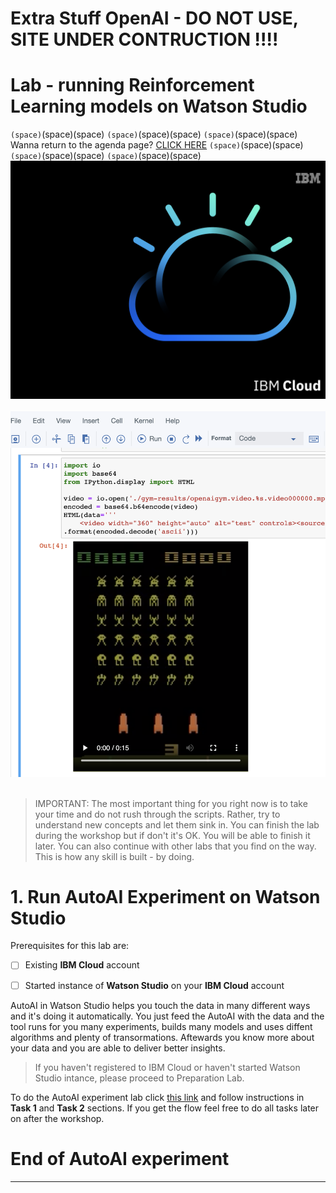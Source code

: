 # Extra Stuff OpenAI - DO NOT USE, SITE UNDER CONTRUCTION !!!!






# Lab - running Reinforcement Learning models on Watson Studio
`(space)`(space)(space)
`(space)`(space)(space)
`(space)`(space)(space)
Wanna return to the agenda page?  [CLICK HERE](../README.md)
`(space)`(space)(space)
`(space)`(space)(space)
`(space)`(space)(space)
![w2](../images/w2.png)
&nbsp;
&nbsp;
&nbsp;
&nbsp;
&nbsp;
&nbsp;
![image-w4-1](../images/w4-1.png)
&nbsp;
&nbsp;
> IMPORTANT: The most important thing for you right now is to take your time and do not rush through the scripts. Rather, try to understand new concepts and let them sink in. You can finish the lab during the workshop but if don't it's OK. You will be able to finish it later.  You can also continue with other labs that you find on the way. This is how any skill is built - by doing. 
&nbsp;
&nbsp;
&nbsp;
&nbsp;
# 1. Run AutoAI Experiment on Watson Studio

Prerequisites for this lab are:

- [ ] Existing **IBM Cloud** account 

- [ ] Started instance of **Watson Studio** on your **IBM Cloud** account 

AutoAI in Watson Studio helps you touch the data in many different ways and it's doing it automatically. You just feed the AutoAI with the data and the tool runs for you many experiments, builds many models and uses diffent algorithms and plenty of transormations. Aftewards you know more about your data and you are able to deliver better insights.

> If you haven't registered to IBM Cloud or haven't started Watson Studio intance, please proceed to Preparation Lab.


To do the AutoAI experiment lab click [this link](https://www.ibm.com/cloud/garage/dte/tutorial/ibmr-watson-studio-mldl-made-easy) and follow instructions in **Task 1** and **Task 2** sections. If you get the flow feel free to do all tasks later on after the workshop.
&nbsp;
&nbsp;
&nbsp;
&nbsp;
# End of AutoAI experiment
---